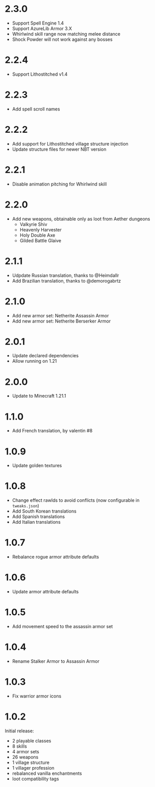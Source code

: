 # 2.3.0

- Support Spell Engine 1.4
- Support AzureLib Armor 3.X
- Whirlwind skill range now matching melee distance
- Shock Powder will not work against any bosses

# 2.2.4

- Support Lithostitched v1.4

# 2.2.3

- Add spell scroll names

# 2.2.2

- Add support for Lithostitched village structure injection
- Update structure files for newer NBT version

# 2.2.1

- Disable animation pitching for Whirlwind skill

# 2.2.0

- Add new weapons, obtainable only as loot from Aether dungeons
  - Valkyrie Shiv
  - Heavenly Harvester
  - Holy Double Axe
  - Gilded Battle Glaive

# 2.1.1

- Udpdate Russian translation, thanks to @Heimdallr
- Add Brazilian translation, thanks to @demorogabrtz

# 2.1.0

- Add new armor set: Netherite Assassin Armor
- Add new armor set: Netherite Berserker Armor

# 2.0.1

- Update declared dependencies
- Allow running on 1.21

# 2.0.0

- Update to Minecraft 1.21.1

# 1.1.0

- Add French translation, by valentin #8

# 1.0.9

- Update golden textures

# 1.0.8

- Change effect rawIds to avoid conflicts (now configurable in `tweaks.json`)
- Add South Korean translations 
- Add Spanish translations
- Add Italian translations

# 1.0.7

- Rebalance rogue armor attribute defaults

# 1.0.6

- Update armor attribute defaults

# 1.0.5

- Add movement speed to the assassin armor set

# 1.0.4

- Rename Stalker Armor to Assassin Armor

# 1.0.3

- Fix warrior armor icons

# 1.0.2

Initial release:
- 2 playable classes
- 8 skills
- 4 armor sets
- 26 weapons
- 1 village structure
- 1 villager profession
- rebalanced vanilla enchantments
- loot compatibility tags

#
